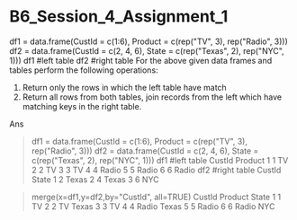# B6_Session_4_Assignment_1

df1 = data.frame(CustId = c(1:6), Product = c(rep("TV", 3), rep("Radio", 3)))
df2 = data.frame(CustId = c(2, 4, 6), State = c(rep("Texas", 2), rep("NYC", 1)))
df1 #left table
df2 #right table
For the above given data frames and tables perform the following operations:
1. Return only the rows in which the left table have match
2. Return all rows from both tables, join records from the left which have matching keys in the right table.

Ans

> df1 = data.frame(CustId = c(1:6), Product = c(rep("TV", 3), rep("Radio", 3)))
> df2 = data.frame(CustId = c(2, 4, 6), State = c(rep("Texas", 2), rep("NYC", 1)))
> df1 #left table
  CustId Product
1      1      TV
2      2      TV
3      3      TV
4      4   Radio
5      5   Radio
6      6   Radio
> df2 #right table
  CustId State
1      2 Texas
2      4 Texas
3      6   NYC
  
> merge(x=df1,y=df2,by="CustId", all=TRUE)
  CustId Product State
1      1      TV  <NA>
2      2      TV Texas
3      3      TV  <NA>
4      4   Radio Texas
5      5   Radio  <NA>
6      6   Radio   NYC


